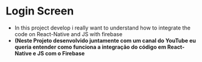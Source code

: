 #  Login Screen
  - In this project develop i really want to understand how to integrate the code on React-Native and JS with firebase
  - **(Neste Projeto desenvolvido juntamente com um canal do YouTube eu queria entender como funciona a integração do código em React-Native e JS com o Firebase**
